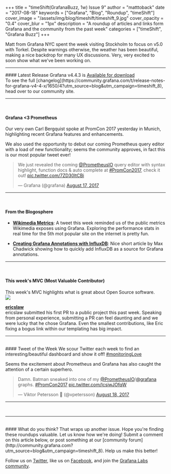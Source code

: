 +++
title = "timeShift(GrafanaBuzz, 1w) Issue 9"
author = "matttoback"
date = "2017-08-18"
keywords = ["Grafana", "Blog", "Roundup", "timeShift"]
cover_image = "/assets/img/blog/timeshift/timeshift_9.jpg"
cover_opacity = "0.4"
cover_blur = "1px"
description = "A roundup of articles and links form Grafana and the community from the past week"
categories = ["timeShift", "Grafana Buzz"]
+++

Matt from Grafana NYC spent the week visiting Stockholm to focus on v5.0 with Torkel. Despite warnings otherwise, the weather has been beautiful, making a nice backdrop for many UX discussions. Very, very excited to soon show what we've been working on.
<br />
<hr />
#### Latest Release
Grafana v4.4.3 is <a href="https://grafana.com/grafana/download?utm_source=blog&utm_campaign=timeshift_8" target="_blank" class="btn btn-inline btn--primary">Available for download</a>
<br/>To see the full [changelog](https://community.grafana.com/t/release-notes-for-grafana-v4-4-x/1650/4?utm_source=blog&utm_campaign=timeshift_8), head over to our community site.

<hr />
<br />

#### Grafana <3 Prometheus
Our very own Carl Bergquist spoke at PromCon 2017 yesterday in Munich, highlighting recent Grafana features and enhancements.

<p>We also used the opportunity to debut our coming Prometheus query editor with a load of new functionality; seems the community approves,
in fact this is our most popular tweet ever!

<blockquote class="twitter-tweet" data-lang="en"><p lang="en" dir="ltr">We just revealed the coming <a href="https://twitter.com/PrometheusIO">@PrometheusIO</a> query editor with syntax highlight, function docs &amp; auto complete at <a href="https://twitter.com/hashtag/PromCon2017?src=hash">#PromCon2017</a>, check it out! <a href="https://t.co/7ZD30ltCBi">pic.twitter.com/7ZD30ltCBi</a></p>&mdash; Grafana (@grafana) <a href="https://twitter.com/grafana/status/898143069886980096">August 17, 2017</a></blockquote>
<script async src="//platform.twitter.com/widgets.js" charset="utf-8"></script>
<hr />
<br />

#### From the Blogosphere
- [**Wikimedia Metrics**](https://grafana.wikimedia.org): A tweet this week reminded us of the public metrics Wikimedia exposes using Grafana. Exploring the performance stats in real time for the 5th mot popular site on the internet is pretty fun.

- [**Creating Grafana Annotations with InfluxDB**](https://maxchadwick.xyz/blog/grafana-influxdb-annotations): Nice short article by Max Chadwick showing how to quickly add InfluxDB as a source for Grafana annotations.

<hr />
<br />

<h4>This week's MVC (Most Valuable Contributor)</h4>
This week's MVC highlights what is great about Open Source software.

<div class="blog-plugin">
	<div class="row row--md-gutters blog-plugin-grid">
		<div class="col col--sm-2 blog-plugin-grid__item">
			<img class="mvc" src="https://avatars1.githubusercontent.com/u/363662?v=4&s=460" />
		</div>
		<div class="col col--sm-10 blog-plugin-grid__item">
			<p>
				<strong><a href="https://github.com/ericslaw" target="_blank">ericslaw</a></strong><br/>
				ericslaw submitted his first PR to a public project this past week. Speaking from personal experience, submitting a PR can feel daunting and and we were lucky that he chose Grafana. Even the smallest contributions, like Eric fixing a bogus link within our templating has big impact.
			</p>
		</div>
	</div>
</div>

<hr />
<br />
#### Tweet of the Week
We scour Twitter each week to find an interesting/beautiful dashboard and show it off! <a href="https://twitter.com/hashtag/monitoringlove?src=hash" target="_blank">#monitoringLove</a>
<p>Seems the excitement about Prometheus and Grafana has also caught the attention of a certain superhero.

<blockquote class="twitter-tweet" data-lang="en"><p lang="en" dir="ltr">Damn. Batman sneaked into one of my <a href="https://twitter.com/PrometheusIO">@PrometheusIO</a>/<a href="https://twitter.com/grafana">@grafana</a> graphs. <a href="https://twitter.com/hashtag/PromCon2017?src=hash">#PromCon2017</a> <a href="https://t.co/IcsiwJOfqW">pic.twitter.com/IcsiwJOfqW</a></p>&mdash; Viktor Petersson 🎩 (@vpetersson) <a href="https://twitter.com/vpetersson/status/898472680042754048">August 18, 2017</a></blockquote>
<script async src="//platform.twitter.com/widgets.js" charset="utf-8"></script>
<hr />
<br />


<hr />
<br />
#### What do you think?
That wraps up another issue. Hope you're finding these roundups valuable. Let us know how we're doing! Submit a comment on this article below, or post something at our [community forum](http://community.grafana.com?utm_source=blog&utm_campaign=timeshift_8). Help us make this better!

Follow us on [Twitter](http://twitter.com/grafana), like us on [Facebook](http://facebook.com/grafana), and join the [Grafana Labs community](http://grafana.com/signup?utm_source=blog&utm_campaign=timeshift_8).



